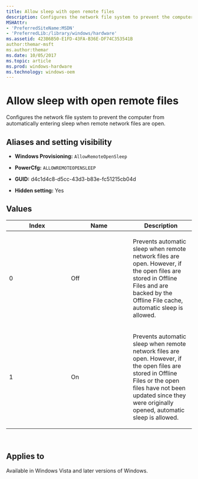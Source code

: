 ```yaml
---
title: Allow sleep with open remote files
description: Configures the network file system to prevent the computer from automatically entering sleep when remote network files are open.
MSHAttr:
- 'PreferredSiteName:MSDN'
- 'PreferredLib:/library/windows/hardware'
ms.assetid: 423B6B50-E1FD-43FA-B36E-DF74C353541B
author:themar-msft
ms.author:themar
ms.date: 10/05/2017
ms.topic: article
ms.prod: windows-hardware
ms.technology: windows-oem
---
```


# Allow sleep with open remote files


Configures the network file system to prevent the computer from automatically entering sleep when remote network files are open.

## <span id="Aliases_and_setting_visibility"></span><span id="aliases_and_setting_visibility"></span><span id="ALIASES_AND_SETTING_VISIBILITY"></span>Aliases and setting visibility


-   **Windows Provisioning:** `AllowRemoteOpenSleep`

-   **PowerCfg:** `ALLOWREMOTEOPENSLEEP`

-   **GUID:** d4c1d4c8-d5cc-43d3-b83e-fc51215cb04d

-   **Hidden setting:** Yes

## <span id="Values"></span><span id="values"></span><span id="VALUES"></span>Values


<table>
<colgroup>
<col width="33%" />
<col width="33%" />
<col width="33%" />
</colgroup>
<thead>
<tr class="header">
<th>Index</th>
<th>Name</th>
<th>Description</th>
</tr>
</thead>
<tbody>
<tr class="odd">
<td><p>0</p></td>
<td><p>Off</p></td>
<td><p>Prevents automatic sleep when remote network files are open. However, if the open files are stored in Offline Files and are backed by the Offline File cache, automatic sleep is allowed.</p></td>
</tr>
<tr class="even">
<td><p>1</p></td>
<td><p>On</p></td>
<td><p>Prevents automatic sleep when remote network files are open. However, if the open files are stored in Offline Files or the open files have not been updated since they were originally opened, automatic sleep is allowed.</p></td>
</tr>
</tbody>
</table>

 

## <span id="Applies_to"></span><span id="applies_to"></span><span id="APPLIES_TO"></span>Applies to


Available in Windows Vista and later versions of Windows.

